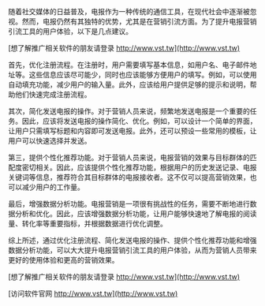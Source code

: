 随着社交媒体的日益普及，电报作为一种传统的通信工具，在现代社会中逐渐被忽视。然而，电报仍然有其独特的优势，尤其是在营销引流方面。为了提升电报营销引流工具的用户体验，以下是几点建议。

[想了解推广相关软件的朋友请登录 http://www.vst.tw](http://www.vst.tw)

首先，优化注册流程。在注册时，用户需要填写基本信息，如用户名、电子邮件地址等。这些信息应该尽可能少，同时也应该能够方便用户的填写。例如，可以使用自动填充功能，减少用户的输入量。此外，应该给用户提供足够的提示和说明，帮助他们快速完成注册流程。

其次，简化发送电报的操作。对于营销人员来说，频繁地发送电报是一个重要的任务。因此，应该将发送电报的操作简化、优化。例如，可以设计一个简单的界面，让用户只需填写标题和内容即可发送电报。此外，还可以预设一些常用的模板，让用户可以快速选择并发送。

第三，提供个性化推荐功能。对于营销人员来说，电报营销的效果与目标群体的匹配度密切相关。因此，应该提供个性化推荐功能，根据用户的历史发送记录、电报关键词等信息，推荐符合其目标群体的电报接收者。这不仅可以提高营销效果，也可以减少用户的工作量。

最后，增强数据分析功能。电报营销是一项很有挑战性的任务，需要不断地进行数据分析和优化。因此，应该增强数据分析功能，让用户能够快速地了解电报的阅读量、转化率等重要指标，并根据数据进行优化调整。

综上所述，通过优化注册流程、简化发送电报的操作、提供个性化推荐功能和增强数据分析功能，可以大大提升电报营销引流工具的用户体验，从而为营销人员带来更好的使用体验和更高的营销效果。

[想了解推广相关软件的朋友请登录 http://www.vst.tw](http://www.vst.tw)


[访问软件官网 http://www.vst.tw](http://www.vst.tw)
